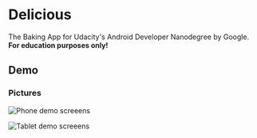# Delicious

The Baking App for Udacity's Android Developer Nanodegree by Google. **For education purposes only!**

## Demo

### Pictures

![Phone demo screeens](https://farm5.staticflickr.com/4689/38630033385_fb569f0dc1_o.jpg)

![Tablet demo screeens](https://farm5.staticflickr.com/4635/27749906359_6bffdfede1_o.jpg)
